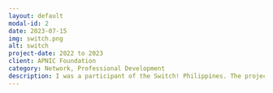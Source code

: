 ```yaml
---
layout: default
modal-id: 2
date: 2023-07-15
img: switch.png
alt: switch
project-date: 2022 to 2023
client: APNIC Foundation
category: Network, Professional Development
description: I was a participant of the Switch! Philippines. The project, founded by the APNIC Foundation, aims to provide concrete and actionable support for women and gender diverse people working in the Internet technical sector who want to improve their professional credentials.
---
```

